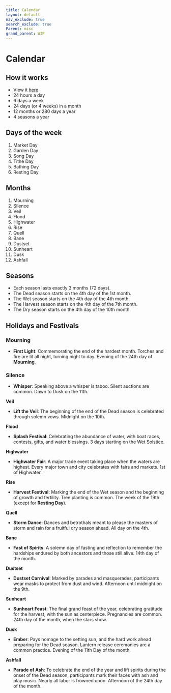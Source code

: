 ```yaml
---
title: Calendar
layout: default
nav_exclude: true
search_exclude: true
Parent: misc
grand_parent: WIP
---
```


# Calendar

## How it works

- View it [here](https://app.fantasy-calendar.com/calendars/2669bad0fde3ee0be2d57d168248352b)
- 24 hours a day
- 6 days a week
- 24 days (or 4 weeks) in a month
- 12 months or 280 days a year
- 4 seasons a year

## Days of the week

1. Market Day
2. Garden Day
3. Song Day
4. Tithe Day
5. Bathing Day
6. Resting Day

## Months

1. Mourning
2. Silence
3. Veil
4. Flood
5. Highwater
6. Rise
7. Quell
8. Bane
9. Dustset
10. Sunheart
11. Dusk
12. Ashfall

## Seasons

- Each season lasts exactly 3 months (72 days).
- The Dead season starts on the 4th day of the 1st month.
- The Wet season starts on the 4th day of the 4th month.
- The Harvest season starts on the 4th day of the 7th month. 
- The Dry season starts on the 4th day of the 10th month.

## Holidays and Festivals

### Mourning
- **First Light**: Commemorating the end of the hardest month. Torches and fire are lit all night, turning night to day. Evening of the 24th day of **Mourning**.  

### Silence
- **Whisper**: Speaking above a whisper is taboo. Silent auctions are common. Dawn to Dusk on the 11th.

**Veil**
- **Lift the Veil**: The beginning of the end of the Dead season is celebrated through solemn vows. Midnight on the 10th.

**Flood**
- **Splash Festival**: Celebrating the abundance of water, with boat races, contests, gifts, and water blessings. 3 days starting on the Wet Solstice. 

**Highwater**
- **Highwater Fair**: A major trade event taking place when the waters are highest. Every major town and city celebrates with fairs and markets. 1st of Highwater.

**Rise**
- **Harvest Festival**: Marking the end of the Wet season and the beginning of growth and fertility. Tree planting is common. The week of the 19th (except for **Resting Day**).

**Quell**
- **Storm Dance**: Dances and betrothals meant to please the masters of storm and rain for a fruitful dry season ahead. All day on the 4th.

**Bane**
- **Fast of Spirits**: A solemn day of fasting and reflection to remember the hardships endured by both ancestors and those still alive. 14th day of the month.

**Dustset**
- **Dustset Carnival**: Marked by parades and masquerades, participants wear masks to protect from dust and wind. Afternoon until midnight on the 9th.

**Sunheart**
- **Sunheart Feast**: The final grand feast of the year, celebrating gratitude for the harvest, with the sun as centerpiece. Pregnancies are common. 24th day of the month, when the stars show.

**Dusk**
- **Ember**: Pays homage to the setting sun, and the hard work ahead preparing for the Dead season. Lantern release ceremonies are a common practice. Evening of the 11th Day of the month.

**Ashfall**
- **Parade of Ash**: To celebrate the end of the year and lift spirits during the onset of the Dead season, participants mark their faces with ash and play music. Nearly all labor is frowned upon. Afternoon of the 24th day of the month.
